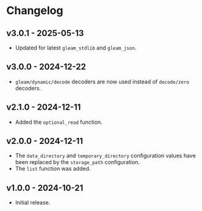 # Changelog

## v3.0.1 - 2025-05-13

- Updated for latest `gleam_stdlib` and `gleam_json`.

## v3.0.0 - 2024-12-22

- `gleam/dynamic/decode` decoders are now used instead of `decode/zero`
  decoders.

## v2.1.0 - 2024-12-11

- Added the `optional_read` function.

## v2.0.0 - 2024-12-11

- The `data_directory` and `temporary_directory` configuration values have been
  replaced by the `storage_path` configuration.
- The `list` function was added.

## v1.0.0 - 2024-10-21

- Initial release.
